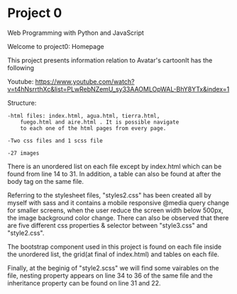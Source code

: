 # Project 0

Web Programming with Python and JavaScript

Welcome to project0: Homepage

This project presents information relation
to Avatar's cartoonIt has the following 

Youtube:
    https://www.youtube.com/watch?v=t4hNsrrthXc&list=PLwRebNZemU_sy33AAOMLOpWAL-BhY8YTx&index=1


Structure:

    -html files: index.html, agua.html, tierra.html, 
        fuego.html and aire.html . It is possible navigate 
        to each one of the html pages from every page.

    -Two css files and 1 scss file

    -27 images


There is an unordered list on each file except by index.html which can be found from line 14 to 31. In addition, a table can also be found at after the body tag on the same file. 

Referring to the stylesheet files, "styles2.css" has been created all by myself with sass and it contains a mobile responsive @media query change for smaller screens, when the user reduce the screen width below 500px, the image background color change.
There can also be observed that there are five different css 
properties & selector between "style3.css" and "style2.css".

The bootstrap component used in this project is found on each file
inside the unordered list, the grid(at final of index.html) and tables on each file.

Finally, at the beginig of "style2.scss" we will find some vairables
on the file, nesting property  appears on line 34 to 36 of
the same file and the inheritance property can be found on line 31 and 22.


